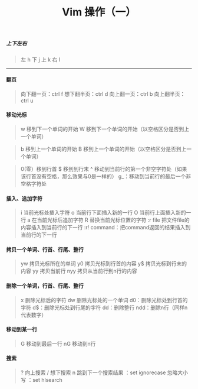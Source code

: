 ﻿---
title: Vim 操作（一）
categories: Vim
tags: vim
---

##### 上下左右
> 	左 h 	下 j	上 k	右 l
---
#### 翻页
> 向下翻一页：ctrl  f
> 想下翻半页：ctrl  d
> 向上翻一页：ctrl  b
> 向上翻半页：ctrl  u

<!-- more -->

#### 移动光标
> w 移到下一个单词的开始 
> W 移到下一个单词的开始（以空格区分是否到上一个单词）

> b 移到上一个单词的开始 
> B  移到上一个单词的开始（以空格区分是否到上一个单词）

> 0(零）移到行首
> $ 移到到行末
> ^ 移动到当前行的第一个非空字符处（如果该行首没有空格，那么效果与0是一样的）
> g_：移动到当前行的最后一个非空格字符处

#### 插入、追加字符
> i 当前光标处插入字符
> o 当前行下面插入新的一行
> O 当前行上面插入新的一行
> a 在当前光标后追加字符
> R  替换当前光标位置的字符
> :r file 把文件file的内容插入到当前行的下一行
> :r! command：把command返回的结果插入到当前行的下一行

#### 拷贝一个单词、行首、行尾、整行
> yw 拷贝光标所在的单词
> y0 拷贝光标到行首的内容
> y$ 拷贝光标到行末的内容
> yy 拷贝当前行
> nyy 拷贝从当前行到n行的内容

#### 删除一个单词，行首、行尾、整行
> x 删除光标后的字符
> dw 删除光标处的一个单词
> d0：删除光标处到行首的字符
d$：删除光标处到行尾的字符
dd：删除整行
ndd：删除n行（同样n代表数字）   

#### 移动到某一行
> G 移动到最后一行
> nG 移动到n行

#### 搜索
> ? 向上搜索
> / 想下搜索
> n 跳到下一个搜索结果
> ：set ignorecase 忽略大小写
> ：set hlsearch

